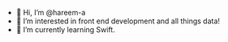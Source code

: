- 👋 Hi, I’m @hareem-a
- 👀 I’m interested in front end development and all things data!
- 🌱 I’m currently learning Swift.

<!---
hareem-a/hareem-a is a ✨ special ✨ repository because its `README.md` (this file) appears on your GitHub profile.
You can click the Preview link to take a look at your changes.
- 💞️ I’m looking to collaborate on ...
- 📫 How to reach me ...
--->
